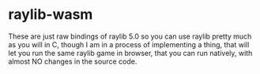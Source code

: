 # raylib-wasm
These are just raw bindings of raylib 5.0 so you can use raylib pretty much as you will in C, though I am in a process of implementing a thing, that will let you run the same raylib game in browser, that you can run natively, with almost NO changes in the source code.
